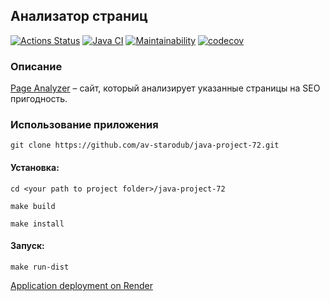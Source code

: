 ## Анализатор страниц

[![Actions Status](https://github.com/av-starodub/java-project-72/workflows/hexlet-check/badge.svg)](https://github.com/av-starodub/java-project-72/actions)
[![Java CI](https://github.com/av-starodub/java-project-72/actions/workflows/javaci.yml/badge.svg)](https://github.com/av-starodub/java-project-72/actions/workflows/javaci.yml)
[![Maintainability](https://api.codeclimate.com/v1/badges/129c696f25c04ea600ee/maintainability)](https://codeclimate.com/github/av-starodub/java-project-72/maintainability)
[![codecov](https://codecov.io/gh/av-starodub/java-project-72/branch/main/graph/badge.svg?token=hPIUvdK6sP)](https://codecov.io/gh/av-starodub/java-project-72)

### Описание

[Page Analyzer](https://java-page-analyzer-ru.hexlet.app/) – сайт, который анализирует указанные страницы на SEO пригодность.

### Использование приложения
    git clone https://github.com/av-starodub/java-project-72.git

#### Установка:
    cd <your path to project folder>/java-project-72

    make build

    make install

#### Запуск:

    make run-dist

[Application deployment on Render](https://web-page-analyzer-vc7q.onrender.com)
